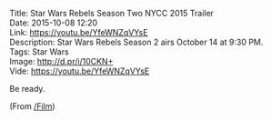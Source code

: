 Title: Star Wars Rebels Season Two NYCC 2015 Trailer  
Date: 2015-10-08 12:20  
Link: https://youtu.be/YfeWNZqVYsE  
Description: Star Wars Rebels Season 2 airs October 14 at 9:30 PM.  
Tags: Star Wars  
Image: http://d.pr/i/10CKN+  
Vide: https://youtu.be/YfeWNZqVYsE  

Be ready.

(From [/Film][1])

[1]: http://www.slashfilm.com/star-wars-rebels-season-2-trailer/ "/Film: Star Wars Rebels Season 2 Trailer"